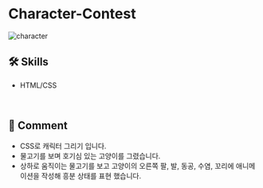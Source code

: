 # Character-Contest

![character](https://user-images.githubusercontent.com/102715022/164981637-f54c756d-5527-495a-b611-b709d68a775f.gif)<br>

## 🛠 Skills

<ul>
  <li>HTML/CSS</li>
</ul>

<br>

## 💬 Comment

<ul>
  <li>CSS로 캐릭터 그리기 입니다.</li>
  <li>물고기를 보며 호기심 있는 고양이를 그렸습니다.</li>
  <li>상하로 움직이는 물고기를 보고 고양이의 오른쪽 팔, 발, 동공, 수염, 꼬리에 애니메이션을 작성해 흥분 상태를 표현 했습니다.</li>
</ul>
